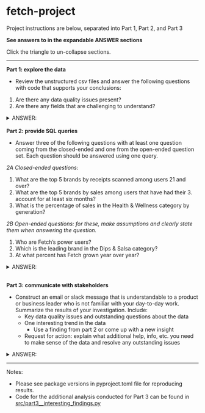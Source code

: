 # fetch-project

Project instructions are below, separated into Part 1, Part 2, and Part 3

<b> See answers to in the expandable ANSWER sections</b>

Click the triangle to un-collapse sections.

--------------------------------------------------

<b>Part 1: explore the data</b>
- Review the unstructured csv files and answer the following questions with code that supports your conclusions:
1. Are there any data quality issues present?
2. Are there any fields that are challenging to understand?

<details>
<summary>ANSWER:</Summary>

1. Are there any data quality issues present?
    - Within transactions, there is missing `FINAL_SALE` and `FINAL_QUANTITY` data.
        - These both appear to be business-critical data points, so it is concerning that these are missing. I would like to connect with other data team or software engineering team members to gather historical context and learn if there are any assumptions we can make around the missing data.
    - There are transactions without barcodes.
        - This is not concerning since I imagine that there are niche stores that would be selling products without a traditional barcode.
            - However, if there is an automatic process to create a barcode in the data if one does not exist, then this is cause for concern and something I would want to reach out to developers to understand further.
    - There are products without barcodes.
        - This is not concerning since I assume that product information has been manually entered and not yet incorporated into an automatic system which generates the barcode.
    - There is missing data across the board.
        - My assumption is that only a sample of transactions, users, and products was provided and that there is more data available.
        
2. Are there any fields that are challenging to understand?
    - It is challenging to understand the transactions `FINAL_SALE` field.
        - It is unclear whether this is a sale amount for the full line item, a sale amount which must be multiplied by the quantity, or some total sale amount.
            - I am assuming this is the sale amount for the full line item in my analysis.
    - It is challenging to understand the transactions `FINAL_QUANTITY` field.
        - It is unclear what "zero" means.
            - I am assuming that this is a field which was added later and never backfilled. Any receipts scanned prior to the app version which introduced quantity have been imputed with a text field of "zero". 
            - Since 1 is the most common quantity amount, I will assume that any "zero" values can reasonably be assumed to have a true quantity of 1.
                - After the initial data exploration, I followed this assumption in the SQL files in Part 2.

- More information can be found in [src/part1__data_exploration.py](src/part1__data_exploration.py)
</details>

<br>
<b> Part 2: provide SQL queries</b>

- Answer three of the following questions with at least one question coming from the closed-ended and one from the open-ended question set. Each question should be answered using one query.

<i> 2A Closed-ended questions:</i>

1. What are the top 5 brands by receipts scanned among users 21 and over?
2. What are the top 5 brands by sales among users that have had their 3. account for at least six months?
3. What is the percentage of sales in the Health & Wellness category by generation?

<i> 2B Open-ended questions: for these, make assumptions and clearly state them when answering the question.</i>

1. Who are Fetch’s power users?
2. Which is the leading brand in the Dips & Salsa category?
3. At what percent has Fetch grown year over year?

<details>
<summary>ANSWER:</Summary>

- Questions Chosen:
    - C1. What are the top 5 brands by receipts scanned among users 21 and over?
    - O2. Which is the leading brand in the Dips & Salsa category?
    - O3. At what percent has Fetch grown year over year?
- Assumptions are listed in expandable sections below as well as in [src/part2__run_sql.py](src/part2__run_sql.py) file
    - There are also variations on C1 and O3 based on differing assumptions I might make, specifically if there was more data.
- Queries are reproduced in the expandable sections below.


<details>
<summary>C1. What are the top 5 brands by receipts scanned among users 21 and over?</Summary>

<details>
<summary>C1. Assumptions</Summary>

1. Assumption 1: 
    - I only have a sample of data.
    - The code is set up to run properly if more data is present.

2. Assumption 2: 
    - We want the top 5 results.
    - However, if there is a tie for 5th place, include all brands which are tied for the 5th place spot, as there is is not an inherent order to brands.

3. Assumption 3: 
    - We care about unique receipts scanned, not specific times the brand was on the same receipt.
    - This allows for us to not account for the missing quantity data, which we cannot resolve without understanding business assumptions.
    - Additionally, we believe it is more important for the item to be purchased multiple times in distinct trips to the store, rather than multiples within the same check-out.

4. Assumption 4: 
    - Products without barcodes have been manually entered and are not validated with the system. Therefore, they should not be considered in the analysis.

5. Assumption 5: 
    - Duplicate barcodes in the product data must be resolved.
    - There should only be one set of product details per barcode.
    - The assumption is the product details with the most data is the most accurate, and if there is a tie, then the product details with brand is most accurate.

</details>

```
with users_21_up as (
    --first identify the users 21 and over.
    select *
        , today() as todaysdate
        , todaysdate::TIMESTAMP - interval 21 year as yearsago21
        --, dateadd(year,-21,getdate()) as yearsago21 --AWS Redshift syntax
        , case when BIRTH_DATE::TIMESTAMP is null then 1 else 0 end as missing_birthdate
        , case when BIRTH_DATE::TIMESTAMP<=yearsago21 then 1 else 0 end as atleast21_flag
    from users_df
    where missing_birthdate=0
        and atleast21_flag=1
)
, de_duped_products as (
    --next, de-duplicate barcodes (based on part 1 exploration, this is something which must be fixed)
    --keep the rows with the most data
    --and if that is tied, use the row with brand info
    select *
        , case when CATEGORY_1 is not null then 1 else 0 end
            + case when CATEGORY_2 is not null then 1 else 0 end
            + case when CATEGORY_3 is not null then 1 else 0 end
            + case when CATEGORY_4 is not null then 1 else 0 end
            + case when MANUFACTURER is not null then 1 else 0 end
            + case when BRAND is not null then 1 else 0 end
            as cols_with_info
        , case when BRAND is not null then 1 else 0 end as brand_w_info
        , row_number() over(partition by barcode order by cols_with_info desc, brand_w_info desc) as keep_rn
    from products_df
    where barcode is not null
    qualify keep_rn = 1

)
, top5quantity as (
    --next, identify the quantity of the 5th most receipt
    --This will allow us to resolve ties at 5th place
    select min(unique_receipts) as unique_receipts_at_5th_place
    from (
        --per brand, identify the number of distinct receipts scanned
        --only select the top 5-most receipts
        select p.brand
            , count(distinct t.RECEIPT_ID) as unique_receipts
        from transactions_df t
        join users_21_up u
            on t.user_id=u.id
        left join de_duped_products p 
            on t.barcode=p.barcode
        where t.barcode is not null
        group by p.brand
        having p.brand is not null
        order by count(distinct t.RECEIPT_ID) desc
        limit 5
    )
)
--gather the final result
--identify the number of distinct receipt scans by brand for users 21+
--and pull the top 5 (including anything tied for 5th place)
select p.brand
    --, count(t.RECEIPT_ID) as receipts
    , count(distinct t.RECEIPT_ID) as unique_receipts
from transactions_df t
join users_21_up u
    on t.user_id=u.id
left join de_duped_products p 
    on t.barcode=p.barcode
where t.barcode is not null
group by p.brand
having p.brand is not null
    and unique_receipts>=(select unique_receipts_at_5th_place from top5quantity)
order by count(distinct t.RECEIPT_ID) desc


--I believe these ties should be considered
--However, if this is not necessary, the following should be run as the final result
/*
select p.brand
    --, count(t.RECEIPT_ID) as receipts
    , count(distinct t.RECEIPT_ID) as unique_receipts
from transactions_df t
join users_21_up u
    on t.user_id=u.id
left join de_duped_products p 
    on t.barcode=p.barcode
where t.barcode is not null
group by p.brand
having p.brand is not null
order by count(distinct t.RECEIPT_ID) desc
limit 5
*/
```
</details>

<details>
<summary>O2. Which is the leading brand in the Dips & Salsa category?</Summary>

<details>
<summary>O2. Assumptions</Summary>

1. Assumption 1:
    - The leading brand is the brand with the highest final sales.
    - As there are limited transactions, we can look at all the data, rather than go through an analysis of trending historical data.

2. Assumption 2: 
    - There are no other salsa or dip categories that are not also included in the CATEGORY_2='Dips & Salsa'.
    - This was verified through data exploration for the sample of data I was provided.

3. Assumption 3: 
    - If Final Quantity = 'zero', we assume the quantity = 1.
    - We believe this since we assume the 'zero' data was due to a new feature rollout where data was not backfilled.

4. Assumption 4: 
    - Final Sales is the total amount for the line item (ie it does not need to be multiplied by a quantity).

5. Assumption 5: 
    - Missing Final Sales data can be imputed with the median of the Dips & Salsa product type. The median is gathered from the items in transactions which have Dips & Salsa product details.
    - This accounts for the median based on actual purchases, rather than the median from the product list without considering shopping patterns.
    - Since quantity is almost always 1, and the imputing assumption is not fully trustworthy without more business context, I will not multiply the imputed final sale amount by quantity in order to limit risks of imputing.

6. Assumption 6: 
    - Products without barcodes have been manually entered and are not validated with the system. Therefore, they should not be considered in the analysis.

7. Assumption 7: 
    - Duplicate barcodes in the product data must be resolved.
    - There should only be one set of product details per barcode.
    - The assumption is the product details with the most data is the most accurate, and if there is a tie, then the product details with brand is most accurate.

</details>

```
with de_duped_products as (
    --de-duplicate barcodes (based on part 1 exploration, this is something which must be fixed)
    --keep the rows with the most data
    --and if that is tied, use the row with brand info
    select *
        , case when CATEGORY_1 is not null then 1 else 0 end
            + case when CATEGORY_2 is not null then 1 else 0 end
            + case when CATEGORY_3 is not null then 1 else 0 end
            + case when CATEGORY_4 is not null then 1 else 0 end
            + case when MANUFACTURER is not null then 1 else 0 end
            + case when BRAND is not null then 1 else 0 end
            as cols_with_info
        , case when BRAND is not null then 1 else 0 end as brand_w_info
        , row_number() over(partition by barcode order by cols_with_info desc, brand_w_info desc) as keep_rn
    from products_df
    where barcode is not null
    qualify keep_rn = 1

)
, dips_and_salsa as (
    --only gather the category we care about
    --category2 was identified via earlier exploration
    select *
    from de_duped_products
    where CATEGORY_2='Dips & Salsa'
)
, transaction_details_by_brand as (
    --only for dip and salsa transactions, identify the brand
    --based on assumptions, make final quantity "zero" map to 1
    select t.receipt_id
        , t.purchase_date
        , replace(t.final_sale,' ',NULL)::decimal as final_sale
        , replace(t.final_quantity,'zero','1')::decimal as final_quantity_imputed --impute quantity with 1, not 0, based on stated assumption
        , t.final_sale as final_sale_raw
        , t.final_quantity as final_quantity_raw
        , ds.brand
    from transactions_df t
    join dips_and_salsa ds
        on t.barcode=ds.barcode
        --we can join because if we left join then we will not get any other useful information
        --we need the barcode to set up a proper connection, as nulls will give us no information about if a dip & salsa was purchased
)
, median_salsa_dip_sale as (
    --based on transactions we have, find the median dip and salsa final sale amount
    --this will be used for imputing final sale when nothing else is known
    select median(final_sale) med
    from transaction_details_by_brand
    where final_sale is not null
)
, imputed_details as (
    --based on assumptions, replace blank final sale amount with median sales amount
    select *
        , (case when final_sale_raw=' ' 
            then (select med from median_salsa_dip_sale)::varchar 
            else final_sale_raw 
            end)::decimal 
            as final_sale_imputed
    from transaction_details_by_brand
)
--gather the final result
--identify the top salsa and dip brand, based on total sales
--assuming median salsa and dip sales value when sales value is not present
select brand
    , sum(final_sale_imputed) as total_sales
    , sum(final_quantity_imputed) as total_quantity
from imputed_details
--where brand is not null
group by brand
order by total_sales desc
limit 1
--top result is not a null brand
--if it was, we could add `where brand is not null`, 
--or use these findings to inform the business that missing data is causing a major concern with findings
--I would favor seeing that a null is the most common response rather than filtering it out 
--so that additional data discovery/work with software engineers could be performed
```
</details>

<details>
<summary>O3. At what percent has Fetch grown year over year?</Summary>

<details>
<summary>O3. Assumptions</Summary>

1. Assumption 1:
    - User growth is the measure of Fetch growth.

2. Assumption 2: 
    - The user data provided is a representative sample, even if it is not the full dataset.
    - The data was pulled in the past, so is not current through today, but rather current though the last user created date.

3. Assumption 3: 
    - The standard YOY growth formula is used by Fetch:  (Users This Period-Users Last Period)/Users Last Period
    - This is calculating the full population growth rate, not the new user growth rate.

4. Assumption 4
    - We would like to view YOY growth for the last 5 years.

</details>

```
--identify yoy growth for the last 5 years
with yoy_start as (
    --assumption is that this is a random sample of user data
    --do rolling year from the max date since I believe we have only a sample of data which does not go through present-day
    select max(created_date) as current_date_of_data
    from users_df
)
, user_details as (
    --identify key information about the user
    --including flags indicating when they became part of the user base
    --assumption is that all users provided are still part of our user population 
    select created_date
        , current_date_of_data
        --, dateadd(year,-1,current_date_of_data) as oneyearago --AWS Redshift syntax example
        , current_date_of_data::TIMESTAMP - interval 1 year as oneyearago
        , current_date_of_data::TIMESTAMP - interval 2 year as twoyearsago
        , current_date_of_data::TIMESTAMP - interval 3 year as threeyearsago
        , current_date_of_data::TIMESTAMP - interval 4 year as fouryearsago
        , current_date_of_data::TIMESTAMP - interval 5 year as fiveyearsago
        , case when created_date::timestamp between oneyearago and current_date_of_data then 1 else 0 end as new_0_1_year_ago
        , case when created_date::timestamp between twoyearsago and oneyearago then 1 else 0 end as new_1_2_year_ago
        , case when created_date::timestamp between threeyearsago and twoyearsago then 1 else 0 end as new_2_3_year_ago
        , case when created_date::timestamp between fouryearsago and threeyearsago then 1 else 0 end as new_3_4_year_ago
        , case when created_date::timestamp between fiveyearsago and fouryearsago then 1 else 0 end as new_4_5_year_ago
        , case when created_date::timestamp < fiveyearsago then 1 else 0 end as existing_users_prior_to_5_years_ago
    from users_df
    join yoy_start
        on 1=1
)
, summary_stats as (
    --identify summary stats for the YOY growth
    select sum(new_0_1_year_ago) as total_new_users_0_1_year_ago --unnecessary for calculation, just interesting
        , sum(new_1_2_year_ago) as total_new_1_2_year_ago
        , sum(new_2_3_year_ago) as total_new_2_3_year_ago
        , sum(new_3_4_year_ago) as total_new_3_4_year_ago
        , sum(new_4_5_year_ago) as total_new_4_5_year_ago
        , sum(existing_users_prior_to_5_years_ago) as total_prior_users
        , count(*) as total_users_this_year --all users based on our data
        , total_prior_users
            +total_new_4_5_year_ago
            +total_new_3_4_year_ago
            +total_new_2_3_year_ago
            +total_new_1_2_year_ago 
            as total_users_last_year
        , total_prior_users
            +total_new_4_5_year_ago
            +total_new_3_4_year_ago
            +total_new_2_3_year_ago
            as total_users_two_years_ago
        , total_prior_users
            +total_new_4_5_year_ago
            +total_new_3_4_year_ago
            as total_users_three_years_ago
        , total_prior_users
            +total_new_4_5_year_ago
            as total_users_four_years_ago
        , total_prior_users
            as total_users_five_years_ago
        , (total_users_this_year-total_users_last_year)/total_users_last_year as yoy_growth_last_year_to_this_year
        , (total_users_last_year-total_users_two_years_ago)/total_users_two_years_ago as yoy_growth_two_years_ago_to_last_year
        , (total_users_two_years_ago-total_users_three_years_ago)/total_users_three_years_ago as yoy_growth_three_years_ago_to_two_years_ago
        , (total_users_three_years_ago-total_users_four_years_ago)/total_users_four_years_ago as yoy_growth_four_years_ago_to_three_years_ago
        , (total_users_four_years_ago-total_users_five_years_ago)/total_users_five_years_ago as yoy_growth_five_years_ago_to_four_years_ago
    from user_details
)
--gather final result of yoy growth over the last 5 years
--and present findings as a percent
--max data currently is 9/11/2024
select yoy_growth_last_year_to_this_year*100 as yoy_growth_pct_Sept_2023_2024
    , yoy_growth_two_years_ago_to_last_year*100  as yoy_growth_pct_Sept_2022_2023
    , yoy_growth_three_years_ago_to_two_years_ago*100 as yoy_growth_pct_Sept_2021_2022
    , yoy_growth_four_years_ago_to_three_years_ago*100 as yoy_growth_pct_Sept_2020_2021
    , yoy_growth_five_years_ago_to_four_years_ago*100 as yoy_growth_pct_Sept_2019_2020
from summary_stats

```
</details>

</details>
<br>

<b>Part 3: communicate with stakeholders</b>

- Construct an email or slack message that is understandable to a product or business leader who is not familiar with your day-to-day work. Summarize the results of your investigation. Include:
    - Key data quality issues and outstanding questions about the data
    - One interesting trend in the data
        - Use a finding from part 2 or come up with a new insight
    - Request for action: explain what additional help, info, etc. you need to make sense of the data and resolve any outstanding issues

<details>
<summary>ANSWER:</Summary>

Hello [product or business leader],

I am currently working on building an understanding of our user and transaction growth.</br>
Through my analysis, I have a some interesting initial findings I am excited to share. I also would like your help pointing me in the right direction to address my data quality callouts and outstanding questions.</br>

</br>
With my sample of data, I am observing <b>18% YOY user growth</b> in the last year. </br>
<b>New user growth had declined in mid-2022 through mid-2023 and has been rebounding since.</b> It has yet to fully recover to early-2022 levels.</br>

- My assumption is that our team is focusing on appealing to younger audiences in the next few years (early 20s vs 40s). 
    - This allows us to capture new, young shoppers so that we always have new markets to tap into. This is especially important when we have fully captured the mid-age market in the future.
- The <b>age of the users at signup time has slightly increased in the last year</b>, compared to prior year.
- However, if we would like our target market to be about 40 years old, then we are hitting our desired user-base.
- If we desire to capture a younger market, should we consider creating a campaign to target younger audiences?

Please let me know if you would like additional findings related to user growth.</br>

</br>
</br>
Through my analysis, I uncovered a handful of data quality callouts and have a few outstanding questions.

- Data quality callouts: 
    - There are some products with multiple barcodes. Without a modified date, I am uncertain what is the most updated product information for a barcode.
    - There is both missing price and missing quantity data for numerous transaction records.
    - There are transactions without barcodes. I assume this occurs for niche products, but it is an important data point which is sometimes missing.
    - I appear to be missing access to data:
        - There are transactions which tie to users who do not exist in our user data
        - There are transactions which tie to barcodes that do not exist in our product data
- Outstanding questions:
    - Can you direct me to the teams who can provide access to the full dataset?
        - Based on my findings, I believe I am missing users and missing products in my current dataset. 
        - I also assume I am missing transactions due to the low quantity of data. This does not allow for a full picture of user engagement and would be necessary data to have in order to understand who is a power user and how best to target users.
    - Are there standard assumptions which should be made to fill in the gaps?
        - Specifically, where there is no "final sales" information, and no "final quantity" information (ie "zero"), do we have standard assumptions? These appear to be highly important data points and I do not want to make assumptions that differ from the rest of the team.
        - I believe this data is missing either due to (1) bad receipt scans, or (2) product enhancements which resulted in newly captured data starting a specific point in time. However I cannot yet validate these assumptions.

</br>  
</br>     
<b>Request for Action:</b></br>

1. Can you send me either developer documentation or people who I can connect with to further understand the missing "final sales" and "final quantity" data?</br>
2. Can you please connect me with the teams who can provide me with more data access?</br>

</br>
Thank you so much!</br>
Michelle Bedard
</br>
</br>
</br>
</br>

<i>Appendix</i>

- Plots to support user growth findings
    - New Users over time
        - ![alt text](src/monthly_new_users.png)
    - Total Users over time
        - ![alt text](src/cumulative_users_plot.png)
</details>

--------------------------------------------

Notes:
- Please see package versions in pyproject.toml file for reproducing results.
- Code for the additional analysis conducted for Part 3 can be found in [src/part3__interesting_findings.py](src/part3__interesting_findings.py)
